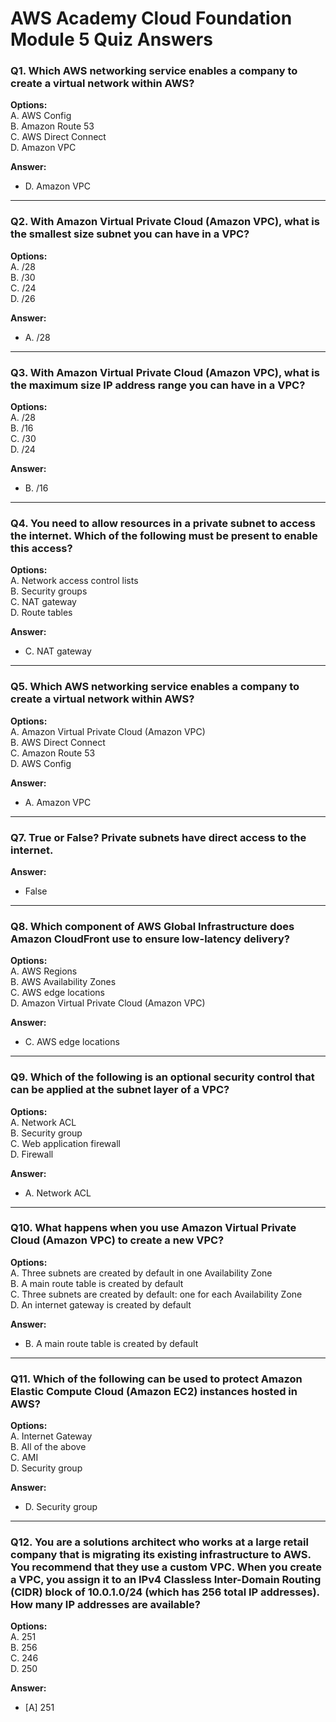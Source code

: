 # AWS Academy Cloud Foundation Module 5 Quiz Answers

### Q1. Which AWS networking service enables a company to create a virtual network within AWS?
**Options:** <br/>
A. AWS Config <br/>
B. Amazon Route 53 <br/>
C. AWS Direct Connect <br/>
D. Amazon VPC

**Answer:**
- D. Amazon VPC

---

### Q2. With Amazon Virtual Private Cloud (Amazon VPC), what is the smallest size subnet you can have in a VPC?
**Options:** <br/>
A. /28 <br/>
B. /30 <br/>
C. /24 <br/>
D. /26

**Answer:**
- A. /28

---

### Q3. With Amazon Virtual Private Cloud (Amazon VPC), what is the maximum size IP address range you can have in a VPC?
**Options:** <br/>
A. /28 <br/>
B. /16 <br/>
C. /30 <br/>
D. /24

**Answer:**
- B. /16

---

### Q4. You need to allow resources in a private subnet to access the internet. Which of the following must be present to enable this access?
**Options:** <br/>
A. Network access control lists <br/>
B. Security groups <br/>
C. NAT gateway <br/>
D. Route tables

**Answer:**
- C. NAT gateway

---

### Q5. Which AWS networking service enables a company to create a virtual network within AWS?
**Options:** <br/>
A. Amazon Virtual Private Cloud (Amazon VPC) <br/>
B. AWS Direct Connect <br/>
C. Amazon Route 53 <br/>
D. AWS Config

**Answer:**
- A. Amazon VPC

---

### Q7. True or False? Private subnets have direct access to the internet.
**Answer:**
- False

---

### Q8. Which component of AWS Global Infrastructure does Amazon CloudFront use to ensure low-latency delivery?
**Options:** <br/>
A. AWS Regions <br/>
B. AWS Availability Zones <br/>
C. AWS edge locations <br/>
D. Amazon Virtual Private Cloud (Amazon VPC)

**Answer:**
- C. AWS edge locations

---

### Q9. Which of the following is an optional security control that can be applied at the subnet layer of a VPC?
**Options:** <br/>
A. Network ACL <br/>
B. Security group <br/>
C. Web application firewall <br/>
D. Firewall

**Answer:**
- A. Network ACL

---

### Q10. What happens when you use Amazon Virtual Private Cloud (Amazon VPC) to create a new VPC?
**Options:** <br/>
A. Three subnets are created by default in one Availability Zone <br/>
B. A main route table is created by default <br/>
C. Three subnets are created by default: one for each Availability Zone <br/>
D. An internet gateway is created by default

**Answer:**
- B. A main route table is created by default

---

### Q11. Which of the following can be used to protect Amazon Elastic Compute Cloud (Amazon EC2) instances hosted in AWS?
**Options:** <br/>
A. Internet Gateway <br/>
B. All of the above <br/>
C. AMI <br/>
D. Security group

**Answer:**
- D. Security group

---

### Q12. You are a solutions architect who works at a large retail company that is migrating its existing infrastructure to AWS. You recommend that they use a custom VPC. When you create a VPC, you assign it to an IPv4 Classless Inter-Domain Routing (CIDR) block of 10.0.1.0/24 (which has 256 total IP addresses). How many IP addresses are available?
**Options:** <br/>
A. 251 <br/>
B. 256 <br/>
C. 246 <br/>
D. 250

**Answer:**
- [A] 251
